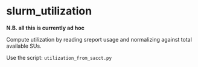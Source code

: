 # slurm_utilization

**N.B. all this is currently ad hoc**

Compute utilization by reading sreport usage and normalizing against total available SUs.

Use the script: `utilization_from_sacct.py`
